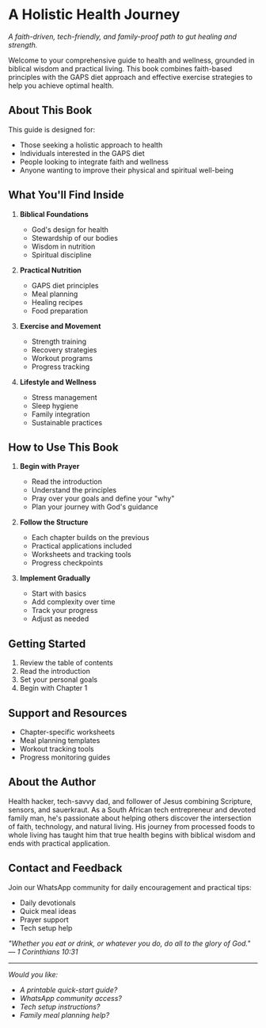 # A Holistic Health Journey

*A faith-driven, tech-friendly, and family-proof path to gut healing and strength.*

Welcome to your comprehensive guide to health and wellness, grounded in biblical wisdom and practical living. This book combines faith-based principles with the GAPS diet approach and effective exercise strategies to help you achieve optimal health.

## About This Book

This guide is designed for:
- Those seeking a holistic approach to health
- Individuals interested in the GAPS diet
- People looking to integrate faith and wellness
- Anyone wanting to improve their physical and spiritual well-being

## What You'll Find Inside

1. **Biblical Foundations**
   - God's design for health
   - Stewardship of our bodies
   - Wisdom in nutrition
   - Spiritual discipline

2. **Practical Nutrition**
   - GAPS diet principles
   - Meal planning
   - Healing recipes
   - Food preparation

3. **Exercise and Movement**
   - Strength training
   - Recovery strategies
   - Workout programs
   - Progress tracking

4. **Lifestyle and Wellness**
   - Stress management
   - Sleep hygiene
   - Family integration
   - Sustainable practices

## How to Use This Book

1. **Begin with Prayer**
   - Read the introduction
   - Understand the principles
   - Pray over your goals and define your "why"
   - Plan your journey with God's guidance

2. **Follow the Structure**
   - Each chapter builds on the previous
   - Practical applications included
   - Worksheets and tracking tools
   - Progress checkpoints

3. **Implement Gradually**
   - Start with basics
   - Add complexity over time
   - Track your progress
   - Adjust as needed

## Getting Started

1. Review the table of contents
2. Read the introduction
3. Set your personal goals
4. Begin with Chapter 1

## Support and Resources

- Chapter-specific worksheets
- Meal planning templates
- Workout tracking tools
- Progress monitoring guides

## About the Author

Health hacker, tech-savvy dad, and follower of Jesus combining Scripture, sensors, and sauerkraut. As a South African tech entrepreneur and devoted family man, he's passionate about helping others discover the intersection of faith, technology, and natural living. His journey from processed foods to whole living has taught him that true health begins with biblical wisdom and ends with practical application.

## Contact and Feedback

Join our WhatsApp community for daily encouragement and practical tips:
- Daily devotionals
- Quick meal ideas
- Prayer support
- Tech setup help

*"Whether you eat or drink, or whatever you do, do all to the glory of God." — 1 Corinthians 10:31*

---

*Would you like:*
- *A printable quick-start guide?*
- *WhatsApp community access?*
- *Tech setup instructions?*
- *Family meal planning help?* 